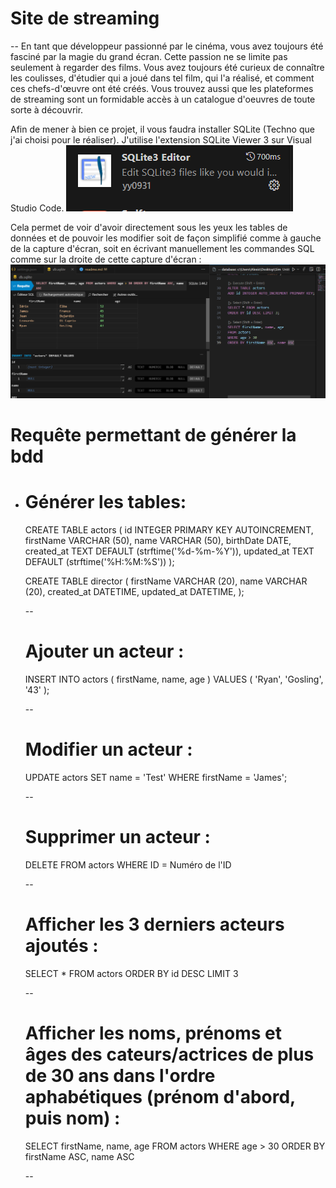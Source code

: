 # Site de streaming
--
En tant que développeur passionné par le cinéma, vous avez toujours été fasciné par la magie du grand écran. Cette passion ne se limite pas seulement à regarder des films. Vous avez toujours été curieux de connaître les coulisses, d'étudier qui a joué dans tel film, qui l'a réalisé, et comment ces chefs-d'œuvre ont été créés. Vous trouvez aussi que les plateformes de streaming sont un formidable accès à un catalogue d'oeuvres de toute sorte à découvrir.

Afin de mener à bien ce projet, il vous faudra installer SQLite (Techno que j'ai choisi pour le réaliser).
J'utilise l'extension SQLite Viewer 3 sur Visual Studio Code.
![Alt text](image.png)

Cela permet de voir d'avoir directement sous les yeux les tables de données et de pouvoir les modifier soit de façon simplifié comme à gauche de la capture d'écran, soit en écrivant manuellement les commandes SQL comme sur la droite de cette capture d'écran :
![Alt text](image-1.png)

# Requête permettant de générer la bdd
<ul>
<li>

# Générer les tables: 

CREATE TABLE actors (
    id INTEGER PRIMARY KEY AUTOINCREMENT,
    firstName VARCHAR (50),
    name VARCHAR (50),
    birthDate DATE,
    created_at TEXT DEFAULT (strftime('%d-%m-%Y')),
    updated_at TEXT DEFAULT (strftime('%H:%M:%S'))
);

CREATE TABLE director (
    firstName VARCHAR (20),
    name VARCHAR (20),
    created_at DATETIME,
    updated_at DATETIME,
);

--

# Ajouter un acteur :

INSERT INTO actors (
    firstName,
    name,
    age
) VALUES (
    'Ryan',
    'Gosling',
    '43'
);

--

# Modifier un acteur :

UPDATE actors SET name = 'Test'
WHERE firstName = 'James';

--

# Supprimer un acteur :

DELETE FROM actors
WHERE ID = Numéro de l'ID

--

# Afficher les 3 derniers acteurs ajoutés :

SELECT * FROM actors
ORDER BY id DESC LIMIT 3

--

# Afficher les noms, prénoms et âges des cateurs/actrices de plus de 30 ans dans l'ordre aphabétiques (prénom d'abord, puis nom) :

SELECT firstName, name, age
FROM actors
WHERE age > 30
ORDER BY firstName ASC, name ASC

--

#
</li>
</ul>